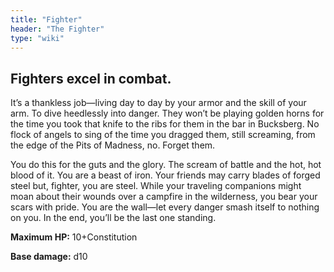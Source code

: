 ```yaml
---
title: "Fighter"
header: "The Fighter"
type: "wiki"
---
```


## Fighters excel in combat.
It’s a thankless job—living day to day by your armor and the skill of your arm. To dive heedlessly into danger. They won’t be playing golden horns for the time you took that knife to the ribs for them in the bar in Bucksberg. No flock of angels to sing of the time you dragged them, still screaming, from the edge of the Pits of Madness, no. 
Forget them. 

You do this for the guts and the glory. The scream of battle and the hot, hot blood of it. You are a beast of iron. Your friends may carry blades of forged steel but, fighter, you are steel. While your traveling companions might moan about their wounds over a campfire in the wilderness, you bear your scars with pride. You are the wall—let every danger smash itself to nothing on you. In the end, you’ll be the last one standing.

**Maximum HP:** 10+Constitution

**Base damage:** d10